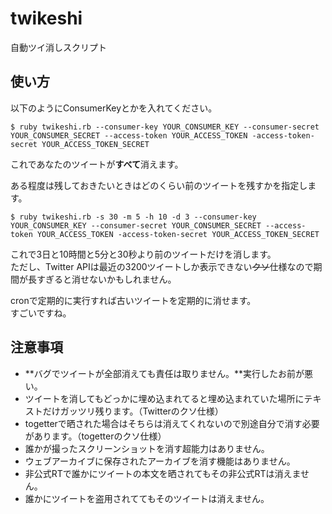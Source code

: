 twikeshi
========

自動ツイ消しスクリプト

使い方
-----

以下のようにConsumerKeyとかを入れてください。

`$ ruby twikeshi.rb --consumer-key YOUR_CONSUMER_KEY --consumer-secret YOUR_CONSUMER_SECRET --access-token YOUR_ACCESS_TOKEN -access-token-secret YOUR_ACCESS_TOKEN_SECRET`

これであなたのツイートが**すべて**消えます。

ある程度は残しておきたいときはどのくらい前のツイートを残すかを指定します。

`$ ruby twikeshi.rb -s 30 -m 5 -h 10 -d 3 --consumer-key YOUR_CONSUMER_KEY --consumer-secret YOUR_CONSUMER_SECRET --access-token YOUR_ACCESS_TOKEN -access-token-secret YOUR_ACCESS_TOKEN_SECRET`

これで3日と10時間と5分と30秒より前のツイートだけを消します。  
ただし、Twitter APIは最近の3200ツイートしか表示できない~~クソ~~仕様なので期間が長すぎると消せないかもしれません。

cronで定期的に実行すれば古いツイートを定期的に消せます。  
すごいですね。

注意事項
-------
* **バグでツイートが全部消えても責任は取りません。**実行したお前が悪い。
* ツイートを消してもどっかに埋め込まれてると埋め込まれていた場所にテキストだけガッツリ残ります。（Twitterのクソ仕様）
* togetterで晒された場合はそちらは消えてくれないので別途自分で消す必要があります。（togetterのクソ仕様）
* 誰かが撮ったスクリーンショットを消す超能力はありません。
* ウェブアーカイブに保存されたアーカイブを消す機能はありません。
* 非公式RTで誰かにツイートの本文を晒されてもその非公式RTは消えません。
* 誰かにツイートを盗用されててもそのツイートは消えません。

